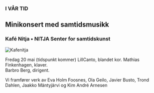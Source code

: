 ### I VÅR TID
## Minikonsert med samtidsmusikk 
### Kafé Nitja • NITJA Senter for samtidskunst

![Kafenitja](https://user-images.githubusercontent.com/55960818/159728786-843412c7-142e-46c0-96aa-0d8c3fa8e0ff.jpg)

Fredag 20 mai (tidspunkt kommer)
LillCanto, blandet kor. 
Mathias Finkenhagen, klaver.  
Barbro Berg, dirigent.


Vi framfører verk av 
Eva Holm Foosnes, Ola Geilo, Javier Busto, Trond Dahlen, 
Jaakko Mäntyjärvi og Kim André Arnesen
